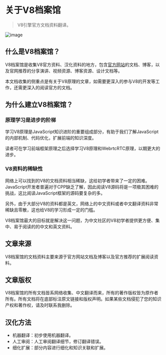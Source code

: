 # 关于V8档案馆

> V8引擎官方文档资料翻译。

![image](https://cdn.staticaly.com/gh/jonsam-ng/image-hosting@master/2022/image.3wyk0ccmfnw0.webp)

## 什么是V8档案馆？

V8档案馆是收集V8官方资料、汉化资料的地方，包含[官方网站](https://v8.dev/)的文档、博客，以及官网推荐的分享演讲、视频资源、博客资源、设计文档等。

本文档收集的侧重点是有关于V8原理的文章，如需要更深入的参与V8的开发等工作，还需更深入的阅读官方的文档。

## 为什么建立V8档案馆？

### 原理学习是进步的阶梯

学习V8原理是JavaScript知识进阶的重要组成部分，有助于我们了解JavaScript的内部机制、代码优化，扩展前端的知识深度。

读者可在学习前端框架原理之后选择学习V8原理和WebrtcRTC原理，以期更大的进步。

### V8资料的稀缺性

网络上可以找到的V8的文档资料相当稀缺，这给初学者带来了一定的困难。JavaScript开发者普遍对于CPP缺乏了解，因此阅读V8源码将是一项极其困难的挑战，这比阅读JavaScript框架的源码要复杂的多。

另外，由于大部分V8的资料都是英文，网络上的中文资料或者中文翻译资料非常稀缺且零散，这也给V8的学习形成一定的门槛。

V8档案馆最大的目标就是解决这一问题，为中文社区的V8初学者提供更方便、集中、易于阅读的的中文和英文资料。

## 文章来源

V8档案馆的文档资料主要来源于官方网站文档及博客以及官方推荐的扩展阅读资料。

## 文章版权

V8档案馆的所有文档皆系网络收集、中文翻译而来，所有的著作版权皆为原作者所有。所有文档将在底部标注原文链接和版权声明。如果某些文档侵犯了您的知识产权和著作权，请及时联系我删除。

## 汉化方法

- 机器翻译：初步使用机器翻译。
- 人工审阅：人工审阅翻译细节，修订翻译错误。
- 细化扩展：部分内容进行细化和知识关联和扩展。
